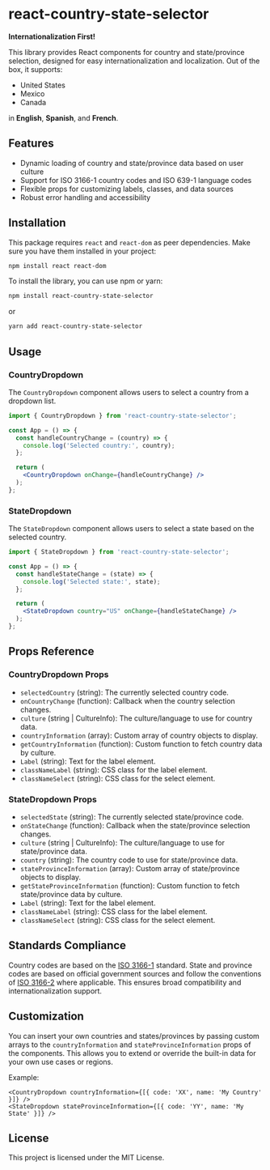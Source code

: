 # react-country-state-selector

**Internationalization First!**

This library provides React components for country and state/province selection, designed for easy internationalization and localization. Out of the box, it supports:

- United States
- Mexico
- Canada

in **English**, **Spanish**, and **French**.

## Features

- Dynamic loading of country and state/province data based on user culture
- Support for ISO 3166-1 country codes and ISO 639-1 language codes
- Flexible props for customizing labels, classes, and data sources
- Robust error handling and accessibility

## Installation

This package requires `react` and `react-dom` as peer dependencies. Make sure you have them installed in your project:

```sh
npm install react react-dom
```

To install the library, you can use npm or yarn:

```bash
npm install react-country-state-selector
```

or

```bash
yarn add react-country-state-selector
```

## Usage

### CountryDropdown

The `CountryDropdown` component allows users to select a country from a dropdown list.

```jsx
import { CountryDropdown } from 'react-country-state-selector';

const App = () => {
  const handleCountryChange = (country) => {
    console.log('Selected country:', country);
  };

  return (
    <CountryDropdown onChange={handleCountryChange} />
  );
};
```

### StateDropdown

The `StateDropdown` component allows users to select a state based on the selected country.

```jsx
import { StateDropdown } from 'react-country-state-selector';

const App = () => {
  const handleStateChange = (state) => {
    console.log('Selected state:', state);
  };

  return (
    <StateDropdown country="US" onChange={handleStateChange} />
  );
};
```

## Props Reference

### CountryDropdown Props

- `selectedCountry` (string): The currently selected country code.
- `onCountryChange` (function): Callback when the country selection changes.
- `culture` (string | CultureInfo): The culture/language to use for country data.
- `countryInformation` (array): Custom array of country objects to display.
- `getCountryInformation` (function): Custom function to fetch country data by culture.
- `Label` (string): Text for the label element.
- `classNameLabel` (string): CSS class for the label element.
- `classNameSelect` (string): CSS class for the select element.

### StateDropdown Props

- `selectedState` (string): The currently selected state/province code.
- `onStateChange` (function): Callback when the state/province selection changes.
- `culture` (string | CultureInfo): The culture/language to use for state/province data.
- `country` (string): The country code to use for state/province data.
- `stateProvinceInformation` (array): Custom array of state/province objects to display.
- `getStateProvinceInformation` (function): Custom function to fetch state/province data by culture.
- `Label` (string): Text for the label element.
- `classNameLabel` (string): CSS class for the label element.
- `classNameSelect` (string): CSS class for the select element.

## Standards Compliance

Country codes are based on the [ISO 3166-1](https://en.wikipedia.org/wiki/ISO_3166-1) standard. State and province codes are based on official government sources and follow the conventions of [ISO 3166-2](https://en.wikipedia.org/wiki/ISO_3166-2) where applicable. This ensures broad compatibility and internationalization support.

## Customization

You can insert your own countries and states/provinces by passing custom arrays to the `countryInformation` and `stateProvinceInformation` props of the components. This allows you to extend or override the built-in data for your own use cases or regions.

Example:

```tsx
<CountryDropdown countryInformation={[{ code: 'XX', name: 'My Country' }]} />
<StateDropdown stateProvinceInformation={[{ code: 'YY', name: 'My State' }]} />
```

## License

This project is licensed under the MIT License.